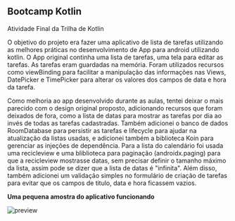 ## Bootcamp Kotlin
Atividade Final da Trilha de Kotlin

O objetivo do projeto era fazer uma aplicativo de lista de tarefas utilizando as melhores práticas no desenvolvimento de App para android utilizando kotlin.
O App original continha uma lista de tarefas, uma tela para editar as tarefas. As tarefas eram guardadas na memória. Foram utilizados recursos como viewBinding para facilitar a manipulação das informações nas Views, DatePicker e TimePicker para alterar os valores dos campos de data e hora da tarefa.

Como melhoria ao app desenvolvido durante as aulas, tentei deixar o mais parecido com o design original proposto, adicionando recursos que foram deixados de fora, como a lista de datas para mostrar as tarefas por dia ao invés de todas as tarefas cadastradas. Também adicionei o banco de dados RoomDatabase para persistir as tarefas e lifecycle para ajudar na atualização da listas usadas, e adicionei também a biblioteca Koin para gerenciar as injeções de dependência.
Para a lista do calendário foi usada uma recicleview e uma bliblioteca para paginação (androidx.paging) para que a recicleview mostrasse datas, sem precisar definir o tamanho máximo da lista, assim pode se dizer que a lista de datas é "infinita". Além disso, também adicionei um validação simples no formulário de criação de tarefas para evitar que os campos de titulo, data e hora ficassem vazios.

**Uma pequena amostra do aplicativo funcionando**

![preview](https://user-images.githubusercontent.com/637273/129093630-0c630540-df81-4ad5-91c0-bc9a8b3ffe80.gif)